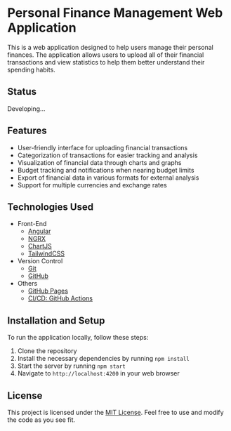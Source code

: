 # Personal Finance Management Web Application

This is a web application designed to help users manage their personal finances. The application allows users to upload all of their financial transactions and view statistics to help them better understand their spending habits.

## Status

Developing...

## Features

- User-friendly interface for uploading financial transactions
- Categorization of transactions for easier tracking and analysis
- Visualization of financial data through charts and graphs
- Budget tracking and notifications when nearing budget limits
- Export of financial data in various formats for external analysis
- Support for multiple currencies and exchange rates

## Technologies Used

  - Front-End
    - [Angular](https://angular.io/)
    - [NGRX](https://ngrx.io/)
    - [ChartJS](https://www.chartjs.org/)
    - [TailwindCSS](https://tailwindcss.com/)
  - Version Control
    - [Git](https://git-scm.com/)
    - [GitHub](https://github.com/)
  - Others
    - [GitHub Pages](https://pages.github.com/)
    - [CI/CD: GitHub Actions](https://github.com/readme/guides/sothebys-github-actions)

## Installation and Setup

To run the application locally, follow these steps:

1. Clone the repository
2. Install the necessary dependencies by running `npm install`
3. Start the server by running `npm start`
4. Navigate to `http://localhost:4200` in your web browser

## License

This project is licensed under the [MIT License](https://opensource.org/licenses/MIT). Feel free to use and modify the code as you see fit.
